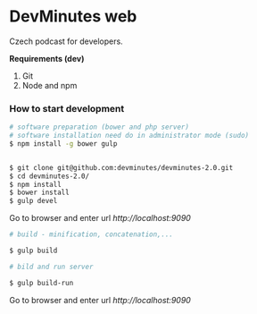 # DevMinutes web

Czech podcast for developers. 

**Requirements (dev)**

1. Git
2. Node and npm  


### How to start development

```sh
# software preparation (bower and php server)
# software installation need do in administrator mode (sudo)
$ npm install -g bower gulp


$ git clone git@github.com:devminutes/devminutes-2.0.git
$ cd devminutes-2.0/
$ npm install
$ bower install
$ gulp devel
```

Go to browser and enter url *http://localhost:9090*


```sh
# build - minification, concatenation,...

$ gulp build
```


```sh
# bild and run server

$ gulp build-run
```

Go to browser and enter url *http://localhost:9090*
